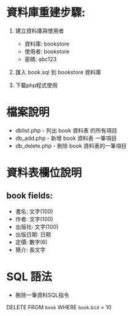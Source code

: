 # 資料庫重建步驟:

1. 建立資料庫與使用者
   - 資料庫: bookstore
   - 使用者: bookstore
   - 密碼: abc123

2. 匯入 book.sql 到 bookstore 資料庫

3. 下載php程式使用

# 檔案說明

- dblist.php - 列出 book 資料表 的所有項目
- db_add.php - 新增 book 資料表 一筆項目
- db_delete.php - 刪除 book 資料表的一筆項目

# 資料表欄位說明

## book fields:

 - 書名:    文字(100)
 - 作者:    文字(100)
 - 出版社:  文字(100)
 - 出版日期: 日期
 - 定價:    數字(6)
 - 簡介:    長文字

# SQL 語法

- 刪除一筆資料SQL指令

DELETE FROM `book` WHERE `book`.`bid` = 10
